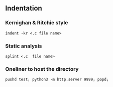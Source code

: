 ## Indentation

### Kernighan & Ritchie style

```
indent -kr <.c file name>
```

### Static analysis

```
splint <.c  file name>
```

### Oneliner to host the directory
```
pushd test; python3 -m http.server 9999; popd;
```
